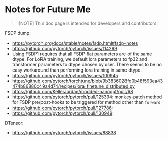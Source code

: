 # Notes for Future Me

>![NOTE]
> This doc page is intended for developers and contributors.

FSDP dump:
- https://pytorch.org/docs/stable/notes/fsdp.html#fsdp-notes
- https://github.com/pytorch/pytorch/issues/114299
- Using FSDP1 requires that all FSDP flat parameters are of the same dtype. For LoRA training, we default lora parameters to fp32 and transformer parameters to dtype chosen by user. There seems to be no easy workaround than performing lora training in same dtype.
- https://github.com/pytorch/pytorch/issues/100945
- https://github.com/pytorch/torchtune/blob/9b3836028fd0b48f593ea43474b86880c49a4d74/recipes/lora_finetune_distributed.py
- https://github.com/KellerJordan/modded-nanogpt/pull/68
- https://github.com/pytorch/pytorch/pull/125394: monkey-patch method for FSDP pre/post-hooks to be triggered for method other than `forward`
- https://github.com/pytorch/pytorch/pull/127786:
- https://github.com/pytorch/pytorch/pull/130949:

DTensor:
- https://github.com/pytorch/pytorch/issues/88838
